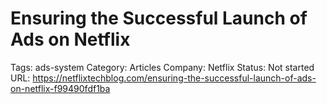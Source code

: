 # Ensuring the Successful Launch of Ads on Netflix

Tags: ads-system
Category: Articles
Company: Netflix
Status: Not started
URL: https://netflixtechblog.com/ensuring-the-successful-launch-of-ads-on-netflix-f99490fdf1ba